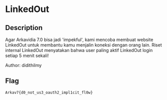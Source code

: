 # LinkedOut
## Description
Agar Arkavidia 7.0 bisa jadi 'impekful', kami mencoba membuat website LinkedOut untuk membantu kamu menjalin koneksi dengan orang lain.
Riset internal LinkedOut menyatakan bahwa user paling aktif LinkedOut login setiap 5 menit sekali!

Author: didithilmy

## Flag
`Arkav7{d0_not_us3_oauth2_impl1cit_fl0w}`